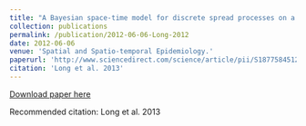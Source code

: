 ```yaml
---
title: "A Bayesian space-time model for discrete spread processes on a lattice."
collection: publications
permalink: /publication/2012-06-06-Long-2012
date: 2012-06-06
venue: 'Spatial and Spatio-temporal Epidemiology.'
paperurl: 'http://www.sciencedirect.com/science/article/pii/S1877584512000378'
citation: 'Long et al. 2013'
---
```


<a href='http://www.sciencedirect.com/science/article/pii/S1877584512000378'>Download paper here</a>

Recommended citation: Long et al. 2013